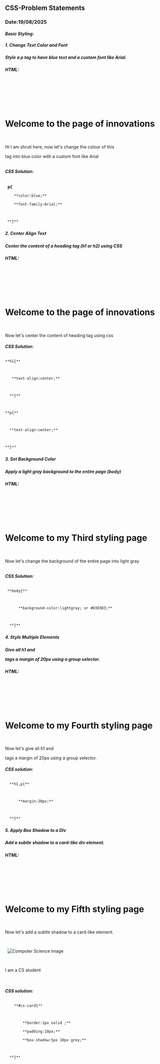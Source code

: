 ## CSS-Problem Statements

### Date:19/08/2025



#### ***Basic Styling:***



##### **1. Change Text Color and Font**

##### Style a p tag to have blue text and a custom font like Arial.



###### **HTML:**

<!DOCTYPE html>

<html>

<head>

&nbsp; <title>My first basic styling</title>

&nbsp; <link rel="stylesheet" href="./style.css">

</head>

<body>

&nbsp;  <h1>Welcome to the page of innovations</h1>

&nbsp;  <p>Hi I am shruti here, now let's change the colour of this <p> tag into blue color with a custom font like Arial</p>

</body>

</html>



###### 

###### **CSS Solution:**



&nbsp;   **p{**

        

        **color:blue;**

        **font-family:Arial;**

     

     **}**





##### 

##### **2. Center Align Text**

##### Center the content of a heading tag (h1 or h2) using CSS



###### **HTML:**

<!DOCTYPE html>

<html>

<head>

&nbsp; <title>My Second basic styling</title>

&nbsp; <link rel="stylesheet" href="./style.css">

</head>

<body>

&nbsp;   <h1>Welcome to the page of innovations</h1>

&nbsp;   <p>Now let's center the content of heading tag using css</p>

</body>

</html>





###### **CSS Solution:**

   

    **h1{**

        

       **text-align:center;**

     

      **}**

   

    **p{**

       

      **text-align:center;**

    

    **}**





##### 

##### **3. Set Background Color**

##### Apply a light gray background to the entire page (body)





###### **HTML:**

<DOCTYPE html>

<html>

<head>

&nbsp; <title> My Third basic styling</title>

&nbsp; <link rel="stylesheet" href="./style.css">

</head>

<body>

&nbsp;  <h1>Welcome to my Third styling page</h1>

&nbsp;  <p>Now let's change the background of the entire page into light gray</p>

</body>

</html>



###### 

###### **CSS Solution:**

    

     **body{**

          

          **background-color:lightgray; or #D3D3D3;**

     

      **}**





##### 

##### **4. Style Multiple Elements**

##### Give all h1 and <p> tags a margin of 20px using a group selector.





###### **HTML:**

<DOCTYPE html>

<html>

<head>

  <title> My fourth basic styling</title>

&nbsp; <link rel="stylesheet" href="./style.css">

</head>

<body>

   <h1>Welcome to my Fourth styling page</h1>

   <p>Now let's give all h1 and <p> tags a margin of 20px using a group selector.</p>

</body>

</html>



###### **CSS solution:**

    

      **h1,p{**

          

          **margin:20px;**

        

      **}**



##### 

##### **5. Apply Box Shadow to a Div**

##### Add a subtle shadow to a card-like div element.





###### **HTML:**

<DOCTYPE html>

<html>

<head>

&nbsp;   <title> My fifth basic styling</title>

&nbsp;   <link rel="stylesheet" href="./style.css">

</head>

<body>

 <h1>Welcome to my Fifth styling page</h1>

 <p>Now let's add a subtle shadow to a card-like element.</p>

&nbsp; <div id="cs-card">

&nbsp;  <img src="https://www.google.com/imgres?q=computer%20science\&imgurl=https%3A%2F%2Fimages.squarespace-cdn.com%2Fcontent%2Fv1%2F5fce63270356d927d7eecdbd%    2F033e9988-2ac8-4cb9-8b9f-5bf05fb22dcb%2Fgff.jpg\&imgrefurl=https%3A%2F%2Fwww.jietjodhpur.ac.in%2Fblog%2Fcomputer-science-engineering-vs-artificial-intelligence\&docid=icWJ88\_PT-CBGM\&tbnid=T8nxrT0kBJKG0M\&vet=12ahUKEwjujbXoz5aPAxX92DgGHe7bJAkQM3oECBIQAA..i\&w=1000\&h=633\&hcb=2\&ved=2ahUKEwjujbXoz5aPAxX92DgGHe7bJAkQM3oECBIQAA" alt="Computer Science image">

&nbsp;  <p>I am a CS student</p>

&nbsp;  </div>

</body>

</html>





###### **CSS solution:**

   

        **#cs-card{**

   

            **border:1px solid ;**

            **padding:10px;**

            **box-shadow:5px 10px grey;**

     

      **}**































































































&nbsp;       

